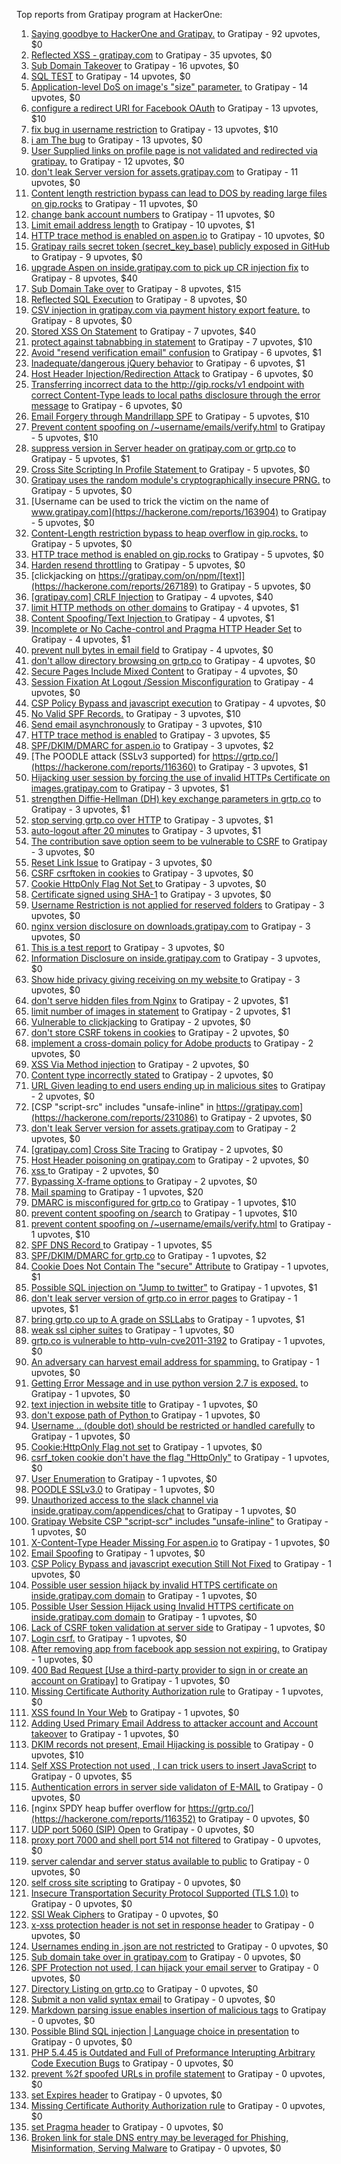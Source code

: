 Top reports from Gratipay program at HackerOne:

1. [Saying goodbye to HackerOne and Gratipay.](https://hackerone.com/reports/286728) to Gratipay - 92 upvotes, $0
2. [Reflected XSS - gratipay.com](https://hackerone.com/reports/262852) to Gratipay - 35 upvotes, $0
3. [Sub Domain Takeover](https://hackerone.com/reports/221133) to Gratipay - 16 upvotes, $0
4. [SQL TEST](https://hackerone.com/reports/248037) to Gratipay - 14 upvotes, $0
5. [Application-level DoS on image's "size" parameter.](https://hackerone.com/reports/247700) to Gratipay - 14 upvotes, $0
6. [configure a redirect URI for Facebook OAuth](https://hackerone.com/reports/140432) to Gratipay - 13 upvotes, $10
7. [fix bug in username restriction](https://hackerone.com/reports/128121) to Gratipay - 13 upvotes, $10
8. [i am The bug](https://hackerone.com/reports/284807) to Gratipay - 13 upvotes, $0
9. [User Supplied links on profile page is not validated and redirected via gratipay.](https://hackerone.com/reports/151831) to Gratipay - 12 upvotes, $0
10. [don't leak Server version for assets.gratipay.com](https://hackerone.com/reports/149710) to Gratipay - 11 upvotes, $0
11. [Content length restriction bypass can lead to DOS by reading large files on gip.rocks](https://hackerone.com/reports/203388) to Gratipay - 11 upvotes, $0
12. [change bank account numbers](https://hackerone.com/reports/90805) to Gratipay - 11 upvotes, $0
13. [Limit email address length](https://hackerone.com/reports/127995) to Gratipay - 10 upvotes, $1
14. [HTTP trace method is enabled on aspen.io](https://hackerone.com/reports/203409) to Gratipay - 10 upvotes, $0
15. [Gratipay rails secret token (secret_key_base) publicly exposed in GitHub](https://hackerone.com/reports/262620) to Gratipay - 9 upvotes, $0
16. [upgrade Aspen on inside.gratipay.com to pick up CR injection fix](https://hackerone.com/reports/143139) to Gratipay - 8 upvotes, $40
17. [Sub Domain Take over](https://hackerone.com/reports/111078) to Gratipay - 8 upvotes, $15
18. [Reflected SQL Execution](https://hackerone.com/reports/284811) to Gratipay - 8 upvotes, $0
19. [CSV injection in gratipay.com via payment history export feature.](https://hackerone.com/reports/219323) to Gratipay - 8 upvotes, $0
20. [Stored XSS On Statement](https://hackerone.com/reports/84740) to Gratipay - 7 upvotes, $40
21. [protect against tabnabbing in statement](https://hackerone.com/reports/109161) to Gratipay - 7 upvotes, $10
22. [Avoid "resend verification email" confusion](https://hackerone.com/reports/156542) to Gratipay - 6 upvotes, $1
23. [Inadequate/dangerous jQuery behavior](https://hackerone.com/reports/211149) to Gratipay - 6 upvotes, $1
24. [Host Header Injection/Redirection Attack](https://hackerone.com/reports/157465) to Gratipay - 6 upvotes, $0
25. [Transferring incorrect data to the http://gip.rocks/v1 endpoint with correct Content-Type leads to local paths disclosure through the error message](https://hackerone.com/reports/219601) to Gratipay - 6 upvotes, $0
26. [Email Forgery through Mandrillapp SPF](https://hackerone.com/reports/117097) to Gratipay - 5 upvotes, $10
27. [Prevent content spoofing on /~username/emails/verify.html](https://hackerone.com/reports/117187) to Gratipay - 5 upvotes, $10
28. [suppress version in Server header on gratipay.com or grtp.co](https://hackerone.com/reports/123742) to Gratipay - 5 upvotes, $1
29. [Cross Site Scripting In Profile Statement ](https://hackerone.com/reports/162120) to Gratipay - 5 upvotes, $0
30. [Gratipay uses the random module's cryptographically insecure PRNG.](https://hackerone.com/reports/190373) to Gratipay - 5 upvotes, $0
31. [Username can be used to trick the victim on the name of www.gratipay.com](https://hackerone.com/reports/163904) to Gratipay - 5 upvotes, $0
32. [Content-Length restriction bypass to heap overflow in gip.rocks.](https://hackerone.com/reports/214449) to Gratipay - 5 upvotes, $0
33. [HTTP trace method is enabled on gip.rocks](https://hackerone.com/reports/203384) to Gratipay - 5 upvotes, $0
34. [Harden resend throttling](https://hackerone.com/reports/108645) to Gratipay - 5 upvotes, $0
35. [clickjacking on https://gratipay.com/on/npm/[text]](https://hackerone.com/reports/267189) to Gratipay - 5 upvotes, $0
36. [[gratipay.com] CRLF Injection](https://hackerone.com/reports/79552) to Gratipay - 4 upvotes, $40
37. [limit HTTP methods on other domains](https://hackerone.com/reports/117142) to Gratipay - 4 upvotes, $1
38. [Content Spoofing/Text Injection ](https://hackerone.com/reports/154921) to Gratipay - 4 upvotes, $1
39. [Incomplete or No Cache-control and Pragma HTTP Header Set](https://hackerone.com/reports/185833) to Gratipay - 4 upvotes, $1
40. [prevent null bytes in email field](https://hackerone.com/reports/150917) to Gratipay - 4 upvotes, $0
41. [don't allow directory browsing on grtp.co](https://hackerone.com/reports/151295) to Gratipay - 4 upvotes, $0
42. [Secure Pages Include Mixed Content](https://hackerone.com/reports/185835) to Gratipay - 4 upvotes, $0
43. [Session Fixation At Logout /Session Misconfiguration](https://hackerone.com/reports/193556) to Gratipay - 4 upvotes, $0
44. [CSP Policy Bypass and javascript execution](https://hackerone.com/reports/241192) to Gratipay - 4 upvotes, $0
45. [No Valid SPF Records.](https://hackerone.com/reports/116973) to Gratipay - 3 upvotes, $10
46. [Send email asynchronously](https://hackerone.com/reports/128856) to Gratipay - 3 upvotes, $10
47. [HTTP trace method is enabled](https://hackerone.com/reports/109054) to Gratipay - 3 upvotes, $5
48. [SPF/DKIM/DMARC for aspen.io](https://hackerone.com/reports/117159) to Gratipay - 3 upvotes, $2
49. [The POODLE attack (SSLv3 supported) for https://grtp.co/](https://hackerone.com/reports/116360) to Gratipay - 3 upvotes, $1
50. [Hijacking user session by forcing the use of  invalid HTTPs Certificate on images.gratipay.com](https://hackerone.com/reports/124976) to Gratipay - 3 upvotes, $1
51. [strengthen Diffie-Hellman (DH) key exchange parameters in grtp.co](https://hackerone.com/reports/117458) to Gratipay - 3 upvotes, $1
52. [stop serving grtp.co over HTTP](https://hackerone.com/reports/117330) to Gratipay - 3 upvotes, $1
53. [auto-logout after 20 minutes](https://hackerone.com/reports/123897) to Gratipay - 3 upvotes, $1
54. [The contribution save option seem to be vulnerable to CSRF](https://hackerone.com/reports/151827) to Gratipay - 3 upvotes, $0
55. [Reset Link Issue](https://hackerone.com/reports/161918) to Gratipay - 3 upvotes, $0
56. [CSRF csrftoken in cookies](https://hackerone.com/reports/174228) to Gratipay - 3 upvotes, $0
57. [Cookie HttpOnly Flag Not Set ](https://hackerone.com/reports/190194) to Gratipay - 3 upvotes, $0
58. [Certificate signed using SHA-1](https://hackerone.com/reports/190015) to Gratipay - 3 upvotes, $0
59. [Username Restriction is not applied for reserved folders](https://hackerone.com/reports/163949) to Gratipay - 3 upvotes, $0
60. [nginx version disclosure on downloads.gratipay.com](https://hackerone.com/reports/157507) to Gratipay - 3 upvotes, $0
61. [This is a test report](https://hackerone.com/reports/151165) to Gratipay - 3 upvotes, $0
62. [Information Disclosure on inside.gratipay.com](https://hackerone.com/reports/267213) to Gratipay - 3 upvotes, $0
63. [Show hide privacy giving receiving on my website ](https://hackerone.com/reports/262088) to Gratipay - 3 upvotes, $0
64. [don't serve hidden files from Nginx](https://hackerone.com/reports/120026) to Gratipay - 2 upvotes, $1
65. [limit number of images in statement](https://hackerone.com/reports/117739) to Gratipay - 2 upvotes, $1
66. [Vulnerable to clickjacking](https://hackerone.com/reports/123782) to Gratipay - 2 upvotes, $0
67. [don't store CSRF tokens in cookies](https://hackerone.com/reports/140377) to Gratipay - 2 upvotes, $0
68. [implement a cross-domain policy for Adobe products](https://hackerone.com/reports/90778) to Gratipay - 2 upvotes, $0
69. [XSS Via Method injection](https://hackerone.com/reports/161621) to Gratipay - 2 upvotes, $0
70. [Content type incorrectly stated](https://hackerone.com/reports/190964) to Gratipay - 2 upvotes, $0
71. [URL Given leading to end users ending up in malicious sites](https://hackerone.com/reports/209821) to Gratipay - 2 upvotes, $0
72. [CSP "script-src" includes "unsafe-inline" in https://gratipay.com](https://hackerone.com/reports/231086) to Gratipay - 2 upvotes, $0
73. [don't leak Server version for assets.gratipay.com](https://hackerone.com/reports/151302) to Gratipay - 2 upvotes, $0
74. [[gratipay.com] Cross Site Tracing](https://hackerone.com/reports/152834) to Gratipay - 2 upvotes, $0
75. [Host Header poisoning on gratipay.com](https://hackerone.com/reports/158482) to Gratipay - 2 upvotes, $0
76. [xss ](https://hackerone.com/reports/262005) to Gratipay - 2 upvotes, $0
77. [Bypassing X-frame options ](https://hackerone.com/reports/283951) to Gratipay - 2 upvotes, $0
78. [Mail spaming](https://hackerone.com/reports/87531) to Gratipay - 1 upvotes, $20
79. [DMARC is misconfigured for grtp.co](https://hackerone.com/reports/117325) to Gratipay - 1 upvotes, $10
80. [prevent content spoofing on /search](https://hackerone.com/reports/115284) to Gratipay - 1 upvotes, $10
81. [prevent content spoofing on /~username/emails/verify.html](https://hackerone.com/reports/126010) to Gratipay - 1 upvotes, $10
82. [SPF DNS Record ](https://hackerone.com/reports/115275) to Gratipay - 1 upvotes, $5
83. [SPF/DKIM/DMARC for grtp.co](https://hackerone.com/reports/117149) to Gratipay - 1 upvotes, $2
84. [Cookie Does Not Contain The "secure" Attribute](https://hackerone.com/reports/123849) to Gratipay - 1 upvotes, $1
85. [Possible SQL injection on "Jump to twitter"](https://hackerone.com/reports/81701) to Gratipay - 1 upvotes, $1
86. [don't leak server version of grtp.co in error pages](https://hackerone.com/reports/136720) to Gratipay - 1 upvotes, $1
87. [bring grtp.co up to A grade on SSLLabs](https://hackerone.com/reports/131065) to Gratipay - 1 upvotes, $1
88. [weak ssl cipher suites](https://hackerone.com/reports/76303) to Gratipay - 1 upvotes, $0
89. [grtp.co is vulnerable to http-vuln-cve2011-3192](https://hackerone.com/reports/112687) to Gratipay - 1 upvotes, $0
90. [An adversary can harvest email address for spamming.](https://hackerone.com/reports/128035) to Gratipay - 1 upvotes, $0
91. [Getting Error Message and in use python version 2.7 is exposed.](https://hackerone.com/reports/128041) to Gratipay - 1 upvotes, $0
92. [text injection in website title](https://hackerone.com/reports/128764) to Gratipay - 1 upvotes, $0
93. [don't expose path of Python ](https://hackerone.com/reports/138659) to Gratipay - 1 upvotes, $0
94. [Username .. (double dot) should be restricted or handled carefully](https://hackerone.com/reports/152477) to Gratipay - 1 upvotes, $0
95. [Cookie:HttpOnly Flag not set](https://hackerone.com/reports/157563) to Gratipay - 1 upvotes, $0
96. [csrf_token cookie don't have the flag "HttpOnly"](https://hackerone.com/reports/123900) to Gratipay - 1 upvotes, $0
97. [User Enumeration](https://hackerone.com/reports/192986) to Gratipay - 1 upvotes, $0
98. [POODLE SSLv3.0](https://hackerone.com/reports/219499) to Gratipay - 1 upvotes, $0
99. [Unauthorized access to the slack channel via inside.gratipay.com/appendices/chat](https://hackerone.com/reports/226648) to Gratipay - 1 upvotes, $0
100. [Gratipay Website CSP "script-scr" includes "unsafe-inline"](https://hackerone.com/reports/231510) to Gratipay - 1 upvotes, $0
101. [X-Content-Type Header Missing For aspen.io](https://hackerone.com/reports/118033) to Gratipay - 1 upvotes, $0
102. [Email Spoofing](https://hackerone.com/reports/240987) to Gratipay - 1 upvotes, $0
103. [CSP Policy Bypass and javascript execution Still Not Fixed](https://hackerone.com/reports/241341) to Gratipay - 1 upvotes, $0
104. [Possible user session hijack by invalid HTTPS certificate on inside.gratipay.com domain](https://hackerone.com/reports/241892) to Gratipay - 1 upvotes, $0
105. [Possible User Session Hijack using Invalid HTTPS certificate on inside.gratipay.com domain](https://hackerone.com/reports/242622) to Gratipay - 1 upvotes, $0
106. [Lack of CSRF token validation at server side](https://hackerone.com/reports/163815) to Gratipay - 1 upvotes, $0
107. [Login csrf.](https://hackerone.com/reports/117195) to Gratipay - 1 upvotes, $0
108. [After removing app from facebook app session not expiring.](https://hackerone.com/reports/129209) to Gratipay - 1 upvotes, $0
109. [400 Bad Request [Use a third-party provider to sign in or create an account on Gratipay]](https://hackerone.com/reports/267212) to Gratipay - 1 upvotes, $0
110. [Missing Certificate Authority Authorization rule](https://hackerone.com/reports/261706) to Gratipay - 1 upvotes, $0
111. [XSS found In Your Web](https://hackerone.com/reports/164922) to Gratipay - 1 upvotes, $0
112. [Adding Used Primary Email Address to attacker account and Account takeover](https://hackerone.com/reports/273647) to Gratipay - 1 upvotes, $0
113. [DKIM records not present, Email Hijacking is possible](https://hackerone.com/reports/84287) to Gratipay - 0 upvotes, $10
114. [Self XSS Protection not used , I can trick users to insert JavaScript](https://hackerone.com/reports/76307) to Gratipay - 0 upvotes, $5
115. [Authentication errors in server side validaton of E-MAIL](https://hackerone.com/reports/80883) to Gratipay - 0 upvotes, $0
116. [nginx SPDY heap buffer overflow for https://grtp.co/](https://hackerone.com/reports/116352) to Gratipay - 0 upvotes, $0
117. [UDP port 5060 (SIP) Open](https://hackerone.com/reports/116774) to Gratipay - 0 upvotes, $0
118. [proxy port 7000 and shell port 514 not filtered](https://hackerone.com/reports/116618) to Gratipay - 0 upvotes, $0
119. [server calendar and server status available to public](https://hackerone.com/reports/116621) to Gratipay - 0 upvotes, $0
120. [self cross site scripting](https://hackerone.com/reports/245762) to Gratipay - 0 upvotes, $0
121. [Insecure Transportation Security Protocol Supported (TLS 1.0)](https://hackerone.com/reports/163812) to Gratipay - 0 upvotes, $0
122. [SSl Weak Ciphers](https://hackerone.com/reports/244070) to Gratipay - 0 upvotes, $0
123. [x-xss protection header is not set in response header](https://hackerone.com/reports/162336) to Gratipay - 0 upvotes, $0
124. [Usernames ending in .json are not restricted](https://hackerone.com/reports/161935) to Gratipay - 0 upvotes, $0
125. [Sub domain take over in gratipay.com](https://hackerone.com/reports/257331) to Gratipay - 0 upvotes, $0
126. [SPF Protection not used, I can hijack your email server](https://hackerone.com/reports/93157) to Gratipay - 0 upvotes, $0
127. [Directory Listing on grtp.co](https://hackerone.com/reports/109116) to Gratipay - 0 upvotes, $0
128. [Submit a non valid syntax email](https://hackerone.com/reports/131053) to Gratipay - 0 upvotes, $0
129. [Markdown parsing issue enables insertion of malicious tags](https://hackerone.com/reports/116512) to Gratipay - 0 upvotes, $0
130. [Possible Blind SQL injection | Language choice in presentation](https://hackerone.com/reports/131047) to Gratipay - 0 upvotes, $0
131. [PHP 5.4.45 is Outdated and Full of Preformance Interupting Arbitrary Code Execution Bugs](https://hackerone.com/reports/131452) to Gratipay - 0 upvotes, $0
132. [prevent %2f spoofed URLs in profile statement](https://hackerone.com/reports/128910) to Gratipay - 0 upvotes, $0
133. [set Expires header](https://hackerone.com/reports/145207) to Gratipay - 0 upvotes, $0
134. [Missing Certificate Authority Authorization rule](https://hackerone.com/reports/260928) to Gratipay - 0 upvotes, $0
135. [set Pragma header](https://hackerone.com/reports/145206) to Gratipay - 0 upvotes, $0
136. [Broken link for stale DNS entry may be leveraged for Phishing, Misinformation, Serving Malware](https://hackerone.com/reports/279351) to Gratipay - 0 upvotes, $0
